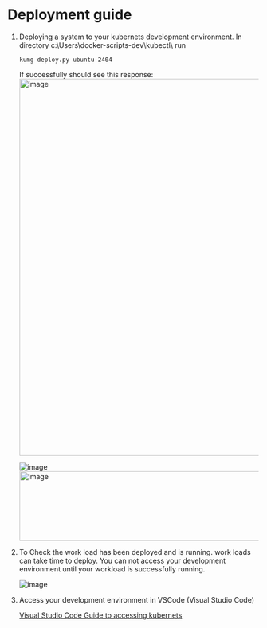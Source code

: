 # Deployment guide

1. Deploying a system to your kubernets development environment.
   In directory c:\Users<home directory>\docker-scripts-dev\kubectl\ run
   ```
   kumg deploy.py ubuntu-2404
   ```
   If successfully should see this response:
   <img width="961" height="758" alt="image" src="https://github.com/user-attachments/assets/e2b8d227-0f97-406b-9e4c-f6bc19e8d210" />

   ![image](https://github.com/user-attachments/assets/4a1deb60-9d6d-4a2a-b24f-b04463ffdc3c)
   <img width="745" height="140" alt="image" src="https://github.com/user-attachments/assets/e94b2b92-fc26-4c79-8436-0103c2f5c884" />


3. To Check the work load has been deployed and is running.
   work loads can take time to deploy.  You can not access your development environment until your workload is successfully running.
   
   ![image](https://github.com/user-attachments/assets/74ee5497-9aef-4a65-a12d-78451098208c)

   
4. Access your development environment in VSCode (Visual Studio Code)
   
   [Visual Studio Code Guide to accessing kubernets](./VSCodeUserGuide.md)
